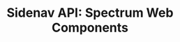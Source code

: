 ---
layout: api.njk
title: 'Sidenav API: Spectrum Web Components'
displayName: Sidenav
componentName: sidenav
componentHeading: sp-sidenav
tags:
  - component-api
---